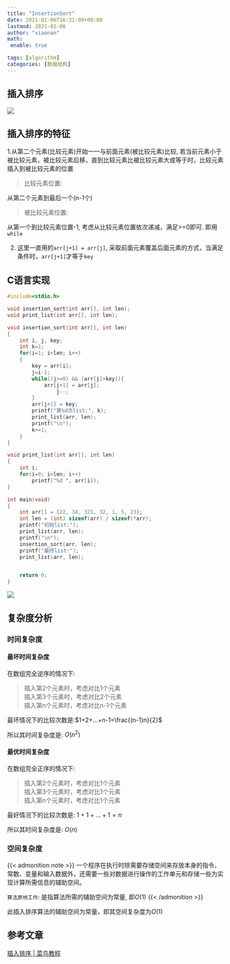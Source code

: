 ```yaml
---
title: "InsertionSort"
date: 2021-01-06T16:31:09+08:00
lastmod: 2021-01-06
author: "xiaonan"
math:
 enable: true

tags: [algorithm]
categories: [数据结构]
---
```


## 插入排序


![](https://img.fengqigang.cn//img/insertionSort.gif)

## 插入排序的特征

1.从第二个元素(比较元素)开始一一与前面元素(被比较元素)比较, 若当前元素小于被比较元素，被比较元素后移，直到比较元素比被比较元素大或等于时，比较元素插入到被比较元素的位置

 > 比较元素位置:

 从第二个元素到最后一个(n-1个)

 > 被比较元素位置:

 从第一个到比较元素位置-1, 考虑从比较元素位置依次递减，满足>=0即可. 即用`while`

2. 这里一直用的`arr[j+1] = arr[j]`, 采取前面元素覆盖后面元素的方式，当满足条件时，`arr[j+1]`才等于`key`

## C语言实现

```c
#include<stdio.h>

void insertion_sort(int arr[], int len);
void print_list(int arr[], int len);

void insertion_sort(int arr[], int len)
{
	int i, j, key;
	int k=1;
	for(i=1; i<len; i++)
	{
		key = arr[i];
		j=i-1;
		while((j>=0) && (arr[j]>key)){
			arr[j+1] = arr[j];
				j--;
		}
		arr[j+1] = key;
		printf("第%d次list:", k);
		print_list(arr, len);
		printf("\n");
		k+=1;
	}
}

void print_list(int arr[], int len)
{
	int i;
	for(i=0; i<len; i++)
		printf("%d ", arr[i]);
}

int main(void)
{
	int arr[] = {22, 34, 321, 32, 1, 5, 23};
	int len = (int) sizeof(arr) / sizeof(*arr);
	printf("初始list:");
	print_list(arr, len);
	printf("\n");
	insertion_sort(arr, len);
	printf("最终list:");
	print_list(arr, len);


	return 0;
}
```

![](https://img.fengqigang.cn//img/20210106163530.png)

## 复杂度分析

### 时间复杂度

#### 最坏时间复杂度

在数组完全逆序的情况下:

> 插入第2个元素时，考虑对比1个元素 \
> 插入第3个元素时，考虑对比2个元素 \
> 插入第n个元素时，考虑对比n-1个元素

最坏情况下的比较次数是:$1+2+...+n-1=\frac{(n-1)n}{2}$

所以其时间复杂度是: $O(n^2)$



#### 最优时间复杂度

在数组完全正序的情况下:

> 插入第2个元素时，考虑对比1个元素 \
> 插入第3个元素时，考虑对比1个元素 \
> 插入第n个元素时，考虑对比1个元素

最好情况下的比较次数是: $1+1+...+1=n$

所以其时间复杂度是: $O(n)$



### 空间复杂度

{{< admonition note >}}
一个程序在执行时除需要存储空间来存放本身的指令、常数、变量和输入数据外，还需要一些对数据进行操作的工作单元和存储一些为实现计算所需信息的辅助空间。

`算法原地工作`: 是指算法所需的辅助空间为常量, 即$O(1)$
{{< /admonition >}}

此插入排序算法的辅助空间为常量，即其空间复杂度为$O(1)$

## 参考文章

[插入排序 | 菜鸟教程](https://www.runoob.com/w3cnote/insertion-sort.html)

